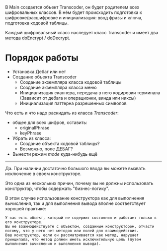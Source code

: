 В Main создается объект Transcoder, он будет родителем всех шифровальных классов. В нём будет происходить подготовка к шифровке/расшифровке и инициализация: ввод фразы и ключа, подготовка кодовой таблицы. 

Каждый шифровальный класс наследует класс Transcoder и имеет два метода doEncrypt / doDecrypt. 

# Порядок работы
- Установка Дебаг или нет
- Создание объекта Transcoder
	- Создание экземпляра класса кодовой таблицы
	- Создание экземпляра класса меню
	- Инициализация сканнера, передача в него кодировки терминала (Заваисит от дебага и операционки, винда или никсы)
	- Инициализация паттерна разрешенных символов

Что есть и что надо раскидать из класса *Transcoder*:
- общее для всех шифров, оставить:
	- originalPhrase
	- keyPhrase
- Убрать из класса:
	- Создание объекта кодовой таблицы?
	- Возможно, поле ДЕБАГ?
- Вынести режим *mode* куда-нибудь ещё

---

 Да. При наличии достаточно большого ввода вы можете вызвать исключение в своем конструкторе.

Это одна из нескольких причин, почему вы не должны использовать конструктор, чтобы содержать "бизнес-логику".

В этом случае использование конструктора как для выполнения вычисления, так и для выполнения вывода вполне соответствует хорошей практике:

    У вас есть объект, который не содержит состояния и работает только в его конструкторе.
    Вы не взаимодействуете с объектом, созданным конструктором, отчасти потому, что у него нет методов или полей для взаимодействия.
    Ваш конструктор, если он рассматривается как метод, нарушает принципала, что метод должен иметь исключительную цель (путем выполнения вычисления и выполнения вывода).